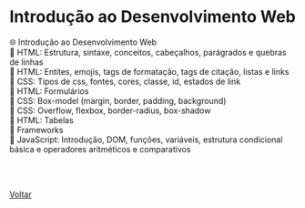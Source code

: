 <h1>Introdução ao Desenvolvimento Web</h1>

<a href="./topico1" style="text-decoration:none;">🌐 Introdução ao Desenvolvimento Web</a><br>
<a href="./topico2" style="text-decoration:none;">🧡 HTML: Estrutura, sintaxe, conceitos, cabeçalhos, parágrados e quebras de linhas</a><br>
<a href="./topico3" style="text-decoration:none;">🧡 HTML: Entites, emojis, tags de formatação, tags de citação, listas e links</a><br>
<a href="./topico4" style="text-decoration:none;">💙 CSS: Tipos de css, fontes, cores, classe, id, estados de link</a><br>
<a href="./topico5" style="text-decoration:none;">🧡 HTML: Formulários</a><br>
<a href="./topico6" style="text-decoration:none;">💙 CSS: Box-model (margin, border, padding, background)</a><br>
<a href="./topico7" style="text-decoration:none;">💙 CSS: Overflow, flexbox, border-radius, box-shadow</a><br>
<a href="./topico8" style="text-decoration:none;">🧡 HTML: Tabelas</a><br>
<a href="./topico9" style="text-decoration:none;">🔨 Frameworks</a><br>
<a href="./topico10" style="text-decoration:none;">💛 JavaScript: Introdução, DOM, funções, variáveis, estrutura condicional básica e operadores aritméticos e comparativos</a><br>

<br><br>

<a href="../../README.md">Voltar</a>